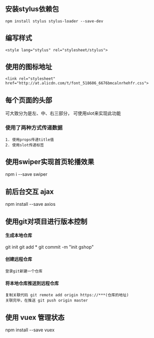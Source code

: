 ## 安装stylus依赖包
``` npm install stylus stylus-loader --save-dev ```
## 编写样式
``` <style lang="stylus" rel="stylesheet/stylus"> ```

## 使用的图标地址
``` <link rel="stylesheet" href="http://at.alicdn.com/t/font_518606_6676bmcalnrhehfr.css"> ```

## 每个页面的头部
  可大致分为是左、中、右三部分，
  可使用slot来实现此功能
  ### 使用了两种方式传递数据
    1. 使用props传递title值
    2. 使用slot传递标签

## 使用swiper实现首页轮播效果
  npm i --save swiper

## 前后台交互 ajax 
  npm install --save axios

## 使用git对项目进行版本控制
  #### 生成本地仓库
  git init
  git add *
  git commit -m "init gshop"
  #### 创建远程仓库
    登录git新建一个仓库
  #### 将本地仓库推送到远程仓库  
    复制关联代码 git remote add origin https://***(仓库的地址)
    关联完毕，在推送 git push origin master


## 使用 vuex 管理状态
  npm install --save vuex

